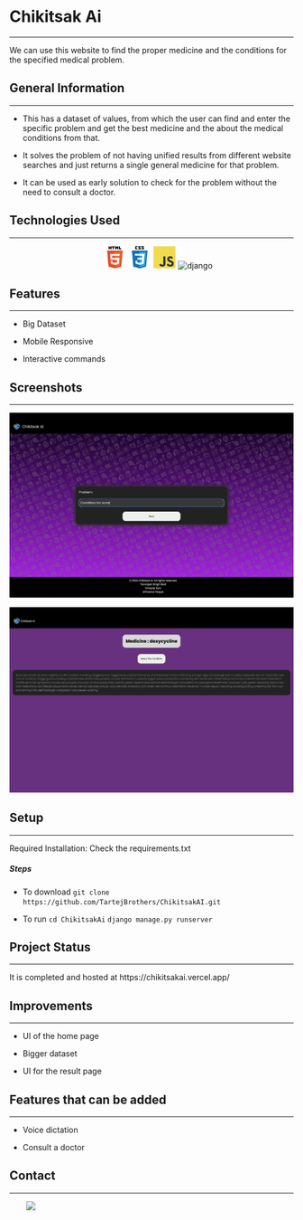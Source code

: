 <h1>Chikitsak Ai</h1>
<hr><p>We can use this website to find the proper medicine and the conditions for the specified medical problem.</p><h2>General Information</h2>
<hr><ul>
<li>This has a dataset of values, from which the user can find and enter the specific problem and get the best medicine and the about the medical conditions from that.</li>
</ul><ul>
<li>It solves the problem of not having unified results from different website searches and just returns a single general medicine for that problem.</li>
</ul><ul>
<li>It can be used as early solution to check for the problem without the need to consult a doctor.</li>
</ul><h2>Technologies Used</h2>
<hr><ul align="center">
 <img src="https://raw.githubusercontent.com/devicons/devicon/master/icons/html5/html5-original-wordmark.svg" alt="html5" width="40" height="40"/>

<img src="https://raw.githubusercontent.com/devicons/devicon/master/icons/css3/css3-original-wordmark.svg" alt="css3" width="40" height="40"/>

<img src="https://raw.githubusercontent.com/devicons/devicon/master/icons/javascript/javascript-original.svg" alt="javascript" width="40" height="40"/> 
<img src="https://cdn.worldvectorlogo.com/logos/django.svg" alt="django" width="40" height="40"/> 
</ul><h2>Features</h2>
<hr><ul>
<li>Big Dataset</li>
</ul><ul>
<li>Mobile Responsive</li>
</ul><ul>
<li>Interactive commands</li>
</ul><h2>Screenshots</h2>
<hr><p><img src="readme/1.jpg" alt=""></p><p><img src="readme/2.jpg" alt=""></p><h2>Setup</h2>
<hr><p>Required Installation: Check the requirements.txt</p><h5>Steps</h5><ul>
<li>To download <code>git clone https://github.com/TartejBrothers/ChikitsakAI.git</code></li>
</ul><ul>
<li>To run <code>cd ChikitsakAi</code>
<code>django manage.py runserver</code></li>
</ul><h2>Project Status</h2>
<hr><p>It is completed and hosted at https://chikitsakai.vercel.app/</p><h2>Improvements</h2>
<hr><ul>
<li>UI of the home page</li>
</ul><ul>
<li>Bigger dataset</li>
</ul><ul>
<li>UI for the result page</li>
</ul><h2>Features that can be added</h2>
<hr><ul>
<li>Voice dictation</li>
</ul><ul>
<li>Consult a doctor</li>
</ul><h2>Contact</h2>
<hr><p><span style="margin-right: 30px;"></span><a href="https://www.linkedin.com/in/tartej/"><img target="_blank" src="https://cdn.jsdelivr.net/gh/devicons/devicon/icons/linkedin/linkedin-original.svg" style="width: 10%;"></a></p>
